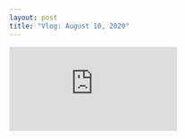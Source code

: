 ```yaml
---
layout: post
title: "Vlog: August 10, 2020"
---
```


<iframe src="https://www.youtube.com/embed/Pjp8DZKpAnc" frameborder="0" allow="accelerometer; autoplay; clipboard-write; encrypted-media; gyroscope; picture-in-picture" allowfullscreen></iframe>